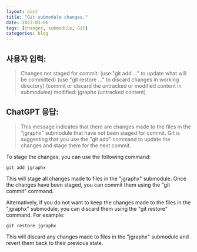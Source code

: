 ```yaml
---
layout: post
title: "Git submodule changes."
date: 2023-03-06
tags: [changes, submodule, Git]
categories: blog
---
```


## 사용자 입력:
> Changes not staged for commit:
  (use "git add <file>..." to update what will be committed)
  (use "git restore <file>..." to discard changes in working directory)
  (commit or discard the untracked or modified content in submodules)
        modified:   jgraphx (untracked content)

## ChatGPT 응답:
> This message indicates that there are changes made to the files in the "jgraphx" submodule that have not been staged for commit. Git is suggesting that you use the "git add" command to update the changes and stage them for the next commit.

To stage the changes, you can use the following command:

```
git add jgraphx
```

This will stage all changes made to files in the "jgraphx" submodule. Once the changes have been staged, you can commit them using the "git commit" command.

Alternatively, if you do not want to keep the changes made to the files in the "jgraphx" submodule, you can discard them using the "git restore" command. For example:

```
git restore jgraphx
```

This will discard any changes made to files in the "jgraphx" submodule and revert them back to their previous state.


